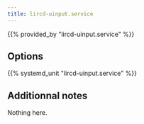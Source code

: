 ```yaml
---
title: lircd-uinput.service
---
```


{{% provided_by "lircd-uinput.service" %}}

## Options

{{% systemd_unit "lircd-uinput.service" %}}

## Additionnal notes

Nothing here.